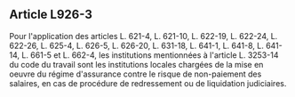 Article L926-3
----
Pour l'application des articles L. 621-4, L. 621-10, L. 622-19, L. 622-24, L.
622-26, L. 625-4, L. 626-5, L. 626-20, L. 631-18, L. 641-1, L. 641-8, L. 641-14,
L. 661-5 et L. 662-4, les institutions mentionnées à l'article L. 3253-14 du
code du travail sont les institutions locales chargées de la mise en oeuvre du
régime d'assurance contre le risque de non-paiement des salaires, en cas de
procédure de redressement ou de liquidation judiciaires.
